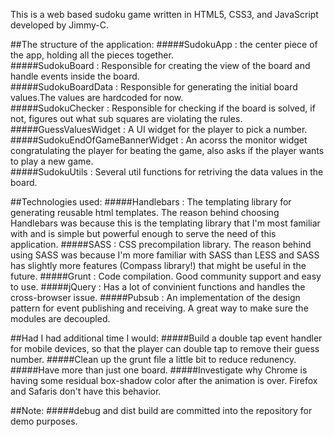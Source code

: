 This is a web based sudoku game written in HTML5, CSS3, and JavaScript developed by Jimmy-C.

##The structure of the application:
#####SudokuApp : the center piece of the app, holding all the pieces together.  
#####SudokuBoard : Responsible for creating the view of the board and handle events inside the board.  
#####SudokuBoardData : Responsible for generating the initial board values.The values are hardcoded for now.  
#####SudokuChecker : Responsible for checking if the board is solved, if not, figures out what sub squares are violating the rules.  
#####GuessValuesWidget : A UI widget for the player to pick a number.  
#####SudokuEndOfGameBannerWidget : An acorss the monitor widget congratulating the player for beating the game, also asks if the player wants to play a new game.  
#####SudokuUtils : Several util functions for retriving the data values in the board.

##Technologies used:
#####Handlebars : The templating library for generating reusable html templates. The reason behind choosing Handlebars was because this is the templating library that I'm most familiar with and is simple but powerful enough to serve the need of this application.
#####SASS       : CSS precompilation library. The reason behind using SASS was because I'm more familiar with SASS than LESS and SASS has slightly more features (Compass library!) that might be useful in the future.
#####Grunt      : Code compilation. Good community support and easy to use.
#####jQuery     : Has a lot of convinient functions and handles the cross-browser issue.
#####Pubsub     : An implementation of the design pattern for event publishing and receiving. A great way to make sure the modules are decoupled.

##Had I had additional time I would:
#####Build a double tap event handler for mobile devices, so that the player can double tap to remove their guess number.
#####Clean up the grunt file a little bit to reduce redunency.
#####Have more than just one board.
#####Investigate why Chrome is having some residual box-shadow color after the animation is over. Firefox and Safaris don't have this behavior.

##Note:
#####debug and dist build are committed into the repository for demo purposes.
